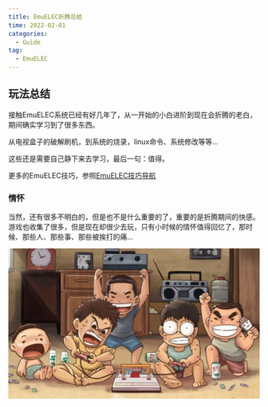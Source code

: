 ```yaml
---
title: EmuELEC折腾总结
time: 2022-02-01
categories: 
  - Guide
tag:
  - EmuELEC
---
```


## 玩法总结

接触EmuELEC系统已经有好几年了，从一开始的小白进阶到现在会折腾的老白，期间确实学习到了很多东西。

从电视盒子的破解刷机，到系统的烧录，linux命令、系统修改等等...

这些还是需要自己静下来去学习，最后一句：值得。

更多的EmuELEC技巧，参照[EmuELEC技巧导航](../more/readme.md)

### 情怀

当然，还有很多不明白的，但是也不是什么重要的了，重要的是折腾期间的快感。游戏也收集了很多，但是现在却很少去玩，只有小时候的情怀值得回忆了，那时候、那些人、那些事、那些被挨打的痛...

![Snipaste_9-1](./assets/Snipaste_9-1.png)

